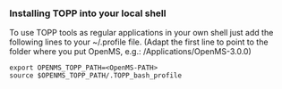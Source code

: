 ### Installing TOPP into your local shell ###

To use TOPP tools as regular applications in your own shell just add the following lines to your ~/.profile file. 
(Adapt the first line to point to the folder where you put OpenMS, e.g.: /Applications/OpenMS-3.0.0)

```shell
export OPENMS_TOPP_PATH=<OpenMS-PATH>
source $OPENMS_TOPP_PATH/.TOPP_bash_profile
```
